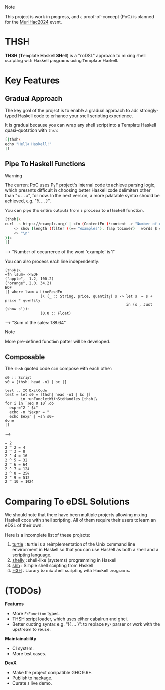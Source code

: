 > [!NOTE]
>
> This project is work in progress, and a proof-of-concept (PoC) is planned for the
> [MuniHac2024](https://munihac.de/2024.html) event.

THSH
====

**THSH** (**T**emplate **H**askell **SH**ell) is a "noDSL" approach to mixing shell scripting with Haskell programs
using Template Haskell.

# Key Features

## Gradual Approach

The key goal of the project is to enable a gradual approach to add strongly-typed Haskell code to enhance your shell
scripting experience.

It is gradual because you can wrap any shell script into a Template Haskell quasi-quotation with `thsh`:

```sh
[|thsh\
echo "Hello Haskell!"
|]
```

## Pipe To Haskell Functions

> [!WARNING]
>
> The current PoC uses PyF project's internal code to achieve parsing logic, which presents difficult in choosing better
> Haskell code delimiters other than "« ... »", for now. In the next version, a more palatable syntax should be
> achieved, e.g. "!{ ... }".

You can pipe the entire outputs from a process to a Haskell function:

```sh
[thsh|\
curl -s https://example.org/ | «fn (ContentFn (\content -> "Number of occurrence of the word 'example' is "
    <> show (length (filter ((== "examples"). fmap toLower) . words $ content))
    <> "\n"
))»
|]
```

--> "Number of occurrence of the word 'example' is 1"

You can also process each line independently:

```
[thsh|\
«fn lsum» <<EOF
("apple",  1.2, 100.2)
("orange", 2.0, 34.2)
EOF
|] where lsum = LineReadFn
                (\ (_ :: String, price, quantity) s -> let s' = s + price * quantity
                                                       in (s', Just (show s')))
                (0.0 :: Float)
```

--> "Sum of the sales: 188.64"

> [!NOTE]
>
> More pre-defined function patter will be developed.

## Composable

The `thsh` quoted code can compose with each other:

```
s0 :: Script
s0 = [thsh| head -n1 | bc |]

test :: IO ExitCode
test = let s0 = [thsh| head -n1 | bc |]
       in runFuncletWithStdHandles [thsh|\
for i in `seq 0 10`;do
  expr="2 ^ $i"
  echo -n "$expr = "
  echo $expr | «sh s0»
done
|]
```

-->

```
= 2
2 ^ 2 = 4
2 ^ 3 = 8
2 ^ 4 = 16
2 ^ 5 = 32
2 ^ 6 = 64
2 ^ 7 = 128
2 ^ 8 = 256
2 ^ 9 = 512
2 ^ 10 = 1024
```

# Comparing To eDSL Solutions

We should note that there have been multiple projects allowing mixing Haskell code with shell scripting. All of them
require their users to learn an eDSL of their own.

Here is a incomplete list of these projects:

1. [turtle](https://hackage.haskell.org/package/turtle) : turtle is a reimplementation of the Unix command line
   environment in Haskell so that you can use Haskell as both a shell and a scripting language.
2. [shelly](https://hackage.haskell.org/package/shelly) : shell-like (systems) programming in Haskell
3. [shh](https://hackage.haskell.org/package/shh) : Simple shell scripting from Haskell
4. [HSH](https://hackage.haskell.org/package/HSH) : Library to mix shell scripting with Haskell programs.

# (TODOs)

**Features**

- More `FnFunction` types.
- THSH script loader, which uses either cabalrun and ghci.
- Better quoting syntax e.g. "!{ ... }": to replace `PyF` parser or work with the upstream to reuse.

**Maintainability**

- CI system.
- More test cases.

**DevX**

- Make the project compatible GHC 9.6+.
- Publish to hackage.
- Curate a live demo.
